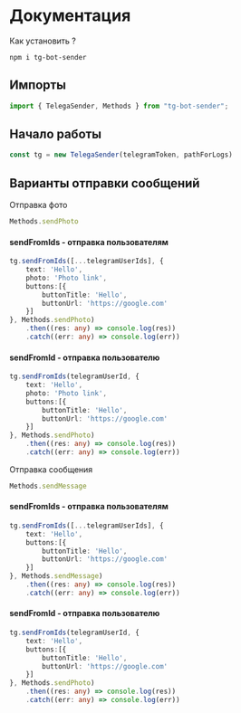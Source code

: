 # Документация
Как установить ?
```npm
npm i tg-bot-sender
```
## Импорты 
```typescript
import { TelegaSender, Methods } from "tg-bot-sender";
```
## Начало работы
```typescript
const tg = new TelegaSender(telegramToken, pathForLogs)
```
## Варианты отправки сообщений
Отправка фото
```typescript
Methods.sendPhoto
```
#### sendFromIds - отправка пользователям
```typescript
tg.sendFromIds([...telegramUserIds], {
    text: 'Hello',
    photo: 'Photo link',
    buttons:[{
        buttonTitle: 'Hello',
        buttonUrl: 'https://google.com'
    }]
}, Methods.sendPhoto)
    .then((res: any) => console.log(res))
    .catch((err: any) => console.log(err))
```
#### sendFromId - отправка пользователю
```typescript
tg.sendFromIds(telegramUserId, {
    text: 'Hello',
    photo: 'Photo link',
    buttons:[{
        buttonTitle: 'Hello',
        buttonUrl: 'https://google.com'
    }]
}, Methods.sendPhoto)
    .then((res: any) => console.log(res))
    .catch((err: any) => console.log(err))
```

Отправка сообщения 
```typescript
Methods.sendMessage
```
#### sendFromIds - отправка пользователям
```typescript
tg.sendFromIds([...telegramUserIds], {
    text: 'Hello',
    buttons:[{
        buttonTitle: 'Hello',
        buttonUrl: 'https://google.com'
    }]
}, Methods.sendMessage)
    .then((res: any) => console.log(res))
    .catch((err: any) => console.log(err))
```
#### sendFromId - отправка пользователю
```typescript
tg.sendFromIds(telegramUserId, {
    text: 'Hello',
    buttons:[{
        buttonTitle: 'Hello',
        buttonUrl: 'https://google.com'
    }]
}, Methods.sendPhoto)
    .then((res: any) => console.log(res))
    .catch((err: any) => console.log(err))
```

